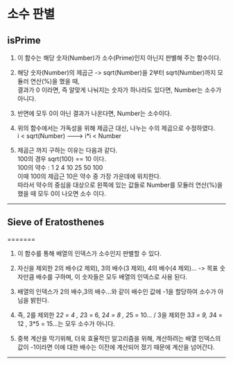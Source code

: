 # 소수 판별  

## isPrime

1. 이 함수는 해당 숫자(Number)가 소수(Prime)인지 아닌지 판별해 주는 함수이다.  

2. 해당 숫자(Number)의 제곱근 -> sqrt(Number)을 2부터 sqrt(Number)까지 모듈러 연산(%)을 했을 때,  
    결과가 0 이라면, 즉 알맞게 나눠지는 숫자가 하나라도 있다면, Number는 소수가 아니다.  

3. 반면에 모두 0이 아닌 결과가 나온다면, Number는 소수이다.  

4. 위의 함수에서는 가독성을 위해 제곱근 대신, 나누는 수의 제곱으로 수정하였다.  
i < sqrt(Number) ---> i*i < Number  

5. 제곱근 까지 구하는 이유는 다음과 같다.  
100의 경우 sqrt(100) == 10 이다.  
100의 약수 : 1 2 4 10 25 50 100  
이때 100의 제곱근 10은 약수 중 가장 가운데에 위치한다.  
따라서 약수의 중심을 대상으로 왼쪽에 있는 값들로 Number를 모듈러 연산(%)을 했을 때 모두 0이 나오면 소수 이다.  
---
## Sieve of Eratosthenes  

=======
1. 이 함수를 통해 배열의 인덱스가 소수인지 판별할 수 있다.

2. 자신을 제외한 2의 배수(2 제외), 3의 배수(3 제외), 4의 배수(4 제외)... -> 목표 숫자만큼 배수를 구하며, 이 숫자들은 모두 배열의 인덱스로 사용 된다. 

3. 배열의 인덱스가 2의 배수,3의 배수...와 같이 배수인 값에 -1을 할당하여 소수가 아님을 밝힌다. 

4. 즉, 2를 제외한 2*2 = 4 , 2*3 = 6, 2*4 = 8 , 2*5 = 10... / 3을 제외한 3*3 = 9, 3*4 = 12 , 3*5 = 15...는 모두 소수가 아니다.  

5. 중복 계산을 막기위해, 더욱 효율적인 알고리즘을 위해, 계산하려는 배열 인덱스의 값이 -1이라면 이에 대한 배수는 이전에 계산되어 졌기 때문에 계산을 넘어간다.

---  

